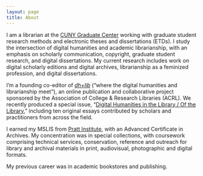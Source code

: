 ```yaml
---
layout: page
title: About
---
```


I am a librarian at the <a title="CUNY Graduate Center website" href="https://gc.cuny.edu/Home" target="_blank" rel="noopener noreferrer">CUNY Graduate Center</a> working with graduate student research methods and electronic theses and dissertations (ETDs). I study the intersection of digital humanities and academic librarianship, with an emphasis on scholarly communication, copyright, graduate student research, and digital dissertations. My current research includes work on digital scholarly editions and digital archives, librarianship as a feminized profession, and digital dissertations.

I&#8217;m a founding co-editor of [_dh+lib_](https://acrl.ala.org/dh) (&#8220;where the digital humanities and librarianship meet&#8221;), an online publication and collaborative project sponsored by the Association of College & Research Libraries (ACRL). We recently produced a special issue, &#8220;[Digital Humanities in the Library / Of the Library](https://acrl.ala.org/dh/2016-special-issue/),&#8221; including ten original essays contributed by scholars and practitioners from across the field.

I earned my MSLIS from <a title="Pratt SILS" href="https://www.pratt.edu/academics/information_and_library_sciences/" target="_blank" rel="noopener noreferrer">Pratt Institute</a>, with an Advanced Certificate in Archives. My concentration was in special collections, with coursework comprising technical services, conservation, reference and outreach for library and archival materials in print, audiovisual, photographic and digital formats.

My previous career was in academic bookstores and publishing.
